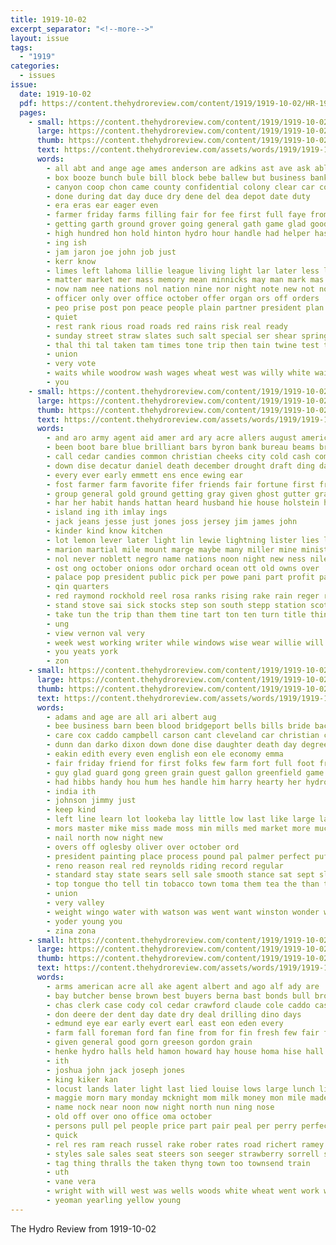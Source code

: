 ```yaml
---
title: 1919-10-02
excerpt_separator: "<!--more-->"
layout: issue
tags:
  - "1919"
categories:
  - issues
issue:
  date: 1919-10-02
  pdf: https://content.thehydroreview.com/content/1919/1919-10-02/HR-1919-10-02.pdf
  pages:
    - small: https://content.thehydroreview.com/content/1919/1919-10-02/small/HR-1919-10-02-01.jpg
      large: https://content.thehydroreview.com/content/1919/1919-10-02/large/HR-1919-10-02-01.jpg
      thumb: https://content.thehydroreview.com/content/1919/1919-10-02/thumbnails/HR-1919-10-02-01.jpg
      text: https://content.thehydroreview.com/assets/words/1919/1919-10-02/HR-1919-10-02-01.txt
      words:
        - all abt and ange age ames anderson are adkins ast ave ask able
        - box booze bunch bule bill block bebe ballew but business banks board bring big boys bur blakes better bui betting bond bank been
        - canyon coop chon came county confidential colony clear car cor change custer city cant con cording caddo comes church cones cad corner campbell cost cot can
        - done during dat day duce dry dene del dea depot date duty
        - era eras ear eager even
        - farmer friday farms filling fair for fee first full faye from fellow front forward folks
        - getting garth ground grover going general gath game glad good guay gadd
        - high hundred hon hold hinton hydro hour handle had helper has hea heen held
        - ing ish
        - jam jaron joe john job just
        - kerr know
        - limes left lahoma lillie league living light lar later less like lot late liberal lems last law
        - matter market mer mass memory mean minnicks may man mark mas morning more means most mickie might moral mission must mon many montgomery made mess men meigs much mak
        - now nam nee nations nol nation nine nor night note new not notice
        - officer only over office october offer organ ors off orders
        - peo prise post pon peace people plain partner president plan points place part pos paw pent public pull palmer
        - quiet
        - rest rank rious road roads red rains risk real ready
        - sunday street straw slates such salt special ser shear spring soon stake strong sly see strike showers show second stuff square sus subject startin sept sun seale service son strain sible saving
        - thal thi tal taken tam times tone trip then tain twine test team than town takes toe trom train tate trust telling thousand the ties terre towns tho take talk
        - union
        - very vote
        - waits while woodrow wash wages wheat west was willy white wai will week wich work wally want wines went with weeks way wideman weed war wish wilson
        - you
    - small: https://content.thehydroreview.com/content/1919/1919-10-02/small/HR-1919-10-02-02.jpg
      large: https://content.thehydroreview.com/content/1919/1919-10-02/large/HR-1919-10-02-02.jpg
      thumb: https://content.thehydroreview.com/content/1919/1919-10-02/thumbnails/HR-1919-10-02-02.jpg
      text: https://content.thehydroreview.com/assets/words/1919/1919-10-02/HR-1919-10-02-02.txt
      words:
        - and aro army agent aid amer ard ary acre allers august american america alexander acres ane anes ana ave all are able apple ath asma
        - been boot bare blue brilliant bars byron bank bureau beams break bear burn bis bert bright bachelor began better book brought bryant born business bills badger banks bonds brick big but base best bring burr buck brea brown
        - call cedar candies common christian cheeks city cold cash come cost corn credit cheap comes cody cell churches clair citizen condi cleo cienfuegos cozy car can church ches came chairs con county child choice cris caddo cuba coll cattle
        - down dise decatur daniel death december drought draft ding days dan dest deal door does day dress drew dave due dixie done dama during dry donor
        - every ever early emmett ens ence ewing ear
        - fost farmer farm favorite fifer friends fair fortune first fred fame found fone fant friend frank field fought fears fannie fresh fand figures fromm fires fairbanks france for fiona fed full fund from fate fry
        - group general gold ground getting gray given ghost gutter grace grave good garding grinder grain
        - har her habit hands hattan heard husband hie house holstein hom home heart horse how had him head hydro herndon hile hot haser high human hour has hay hail honor hall
        - island ing ith imlay ings
        - jack jeans jesse just jones joss jersey jim james john
        - kinder kind know kitchen
        - lot lemon lever later light lin lewie lightning lister lies line lunch lyon large liberty league latter lowie lewis land last little late life loss
        - marion martial mile mount marge maybe many miller mine minister may most med muy morning must mar might miss mower moan mound mules more memory mule mans monday music maud mutt milk mare much man men made moran mark
        - nol never noblett negro name nations noon night new ness nile niles nys not nest need newark now
        - ost ong october onions odor orchard ocean ott old owns over
        - palace pop president public pick per powe pani part profit patterson price pro pot pounds place pleasant proud past peace present
        - qin quarters
        - red raymond rockhold reel rosa ranks rising rake rain reger reading rands run rema roland russell ruth ring ran rat
        - stand stove sai sick stocks step son south stepp station scott second spain stock seales state story shall shed shake smooth set service single smith shanks sele sept strong standard still streets sands seen susan suth soon stamps sung spring seal shape sunday states sell sin small saturday suckling sale stone shoals supply song schoo spry such show said season
        - take tun the trip than them tine tart ton ten turn title thing toe ted triplet then tax thou trom tone table train tonic triplett
        - ung
        - view vernon val very
        - week west working writer while windows wise wear willie will want warm weekly walk way wayt weight wat was war wit wilson work wish with walker why wile weatherford win welcome wagon wal well weather word
        - you yeats york
        - zon
    - small: https://content.thehydroreview.com/content/1919/1919-10-02/small/HR-1919-10-02-03.jpg
      large: https://content.thehydroreview.com/content/1919/1919-10-02/large/HR-1919-10-02-03.jpg
      thumb: https://content.thehydroreview.com/content/1919/1919-10-02/thumbnails/HR-1919-10-02-03.jpg
      text: https://content.thehydroreview.com/assets/words/1919/1919-10-02/HR-1919-10-02-03.txt
      words:
        - adams and age are all ari albert aug
        - bee business barn been blood bridgeport bells bills bride back buy bai best busi bank brief beat but blackwell
        - care cox caddo campbell carson cant cleveland car christian cottage cal county cost cashier cancer camp chapman chittenden city can camping
        - dunn dan darko dixon down done dise daughter death day degree during dent days devoe
        - eakin edith every even english eon ele economy emma
        - fair friday friend for first folks few farm fort full foot from friends france fellow fuel
        - guy glad guard gong green grain guest gallon greenfield game goff good
        - had hibbs handy hou hum hes handle him harry hearty her hydro hore hinton half hom has handsome herndon horse home heo hatfield
        - india ith
        - johnson jimmy just
        - keep kind
        - left line learn lot lookeba lay little low last like large lahoma look lis longer
        - mors master mike miss made moss min mills med market more much miller may man makins mana most main
        - nail north now night new
        - overs off oglesby oliver over october ord
        - president painting place process pound pal palmer perfect puff pack people prince pike public pencil pipe part pain points
        - reno reason real red reynolds riding record regular
        - standard stay state sears sell sale smooth stance sat sept slagell set straight shipps such surface service stuff shipp short subject seed spring smokes see share sar
        - top tongue tho tell tin tobacco town toma them tea the than theis tue trip
        - union
        - very valley
        - weight wingo water with watson was went want winston wonder weeks wold why week wedding warm will work
        - yoder young you
        - zina zona
    - small: https://content.thehydroreview.com/content/1919/1919-10-02/small/HR-1919-10-02-04.jpg
      large: https://content.thehydroreview.com/content/1919/1919-10-02/large/HR-1919-10-02-04.jpg
      thumb: https://content.thehydroreview.com/content/1919/1919-10-02/thumbnails/HR-1919-10-02-04.jpg
      text: https://content.thehydroreview.com/assets/words/1919/1919-10-02/HR-1919-10-02-04.txt
      words:
        - arms american acre all ake agent albert and ago alf ady are
        - bay butcher bense brown best buyers berna bast bonds bull broom brother boll blood bradley bus bank black binder blough beat barr blaine been business
        - chas clerk case cody col cedar crawford claude cole caddo cash clyde choice court city calico calle cynthia can cutting cattle cox canyon county cope cosner company corn
        - don deere der dent day date dry deal drilling dino days
        - edmund eye ear early evert earl east eon eden every
        - farm fall foreman ford fan fine from for fin fresh few fair fost
        - given general good gorn greeson gordon grain
        - henke hydro halls held hamon howard hay house homa hise hall her hatfield head has hee herbert haye hor half holstein home horse
        - ith
        - joshua john jack joseph jones
        - king kiker kan
        - locust lands later light last lied louise lows large lunch line lone
        - maggie morn mary monday mcknight mom milk money mon mile made marsh matter morning miles miss must mar moore mares
        - name nock near noon now night north nun ning nose
        - old off over ono office oma october
        - persons pull pel people price part pair peal per perry perfect pure public pounds pay poage
        - quick
        - rel res ram reach russel rake rober rates road richert ramey ridge route
        - styles sale sales seat steers son seeger strawberry sorrell saturday som send slover she said stover south sodders study show scott state schoo samples sie such sow store surgeon subject see sunday spring seed school shoats sheriff stock shipp shoals special
        - tag thing thralls the taken thyng town too townsend train
        - uth
        - vane vera
        - wright with will west was wells woods white wheat went work week wide well winter write williams wish weatherford wife
        - yeoman yearling yellow young
---
```


The Hydro Review from 1919-10-02

<!--more-->

